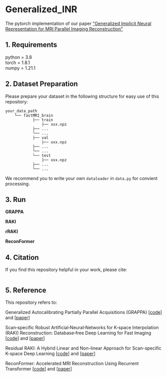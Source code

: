 # Generalized_INR  
The pytorch implementation of our paper ["Generalized Implicit Neural Representation for MRI Parallel Imaging Reconstruction"](https://arxiv.org/abs/2309.06067)

## 1. Requirements  
python = 3.8  
torch = 1.8.1  
numpy = 1.21.1  

## 2. Dataset Preparation 
Please prepare your dataset in the following structure for easy use of this repository:  
```
your_data_path
	└── fastMRI_brain
    		├── train
        		├── xxx.npz
			├── ...
			└── ...
    		├── val
        		├── xxx.npz
			├── ...
			└── ...
    		└── test
        		├── xxx.npz
			├── ...
			└── ...

```
We recommend you to write your own `dataloader` in `data.py` for convient processing.


## 3. Run

**GRAPPA**  

**RAKI**  

**rRAKI**  

**ReconFormer**  



## 4. Citation  
If you find this repository helpful in your work, please cite:
```bash

```

## 5. Reference
This repository refers to:  

Generalized Autocalibrating Partially Parallel Acquisitions (GRAPPA) [[code](https://github.com/mckib2/pygrappa)] and [[paper](https://onlinelibrary.wiley.com/doi/full/10.1002/mrm.10171)]  

Scan‐specific Robust Artificial‐Neural‐Networks for K‐space Interpolation (RAKI) Reconstruction: Database‐free Deep Learning for Fast Imaging [[code](https://github.com/zczam/RAKI)] and [[paper](https://onlinelibrary.wiley.com/doi/full/10.1002/mrm.27420)]  

Residual RAKI: A Hybrid Linear and Non-linear Approach for Scan-specific K-space Deep Learning [[code](https://github.com/zczam/rRAKI)] and [[paper](https://doi.org/10.1016/j.neuroimage.2022.119248)]  

ReconFormer: Accelerated MRI Reconstruction Using Recurrent Transformer [[code](https://github.com/guopengf/ReconFormer)] and [[paper](https://ieeexplore.ieee.org/document/10251064)]  
